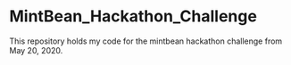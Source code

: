 # MintBean_Hackathon_Challenge
 This repository holds my code for the mintbean hackathon challenge from May 20, 2020. 
